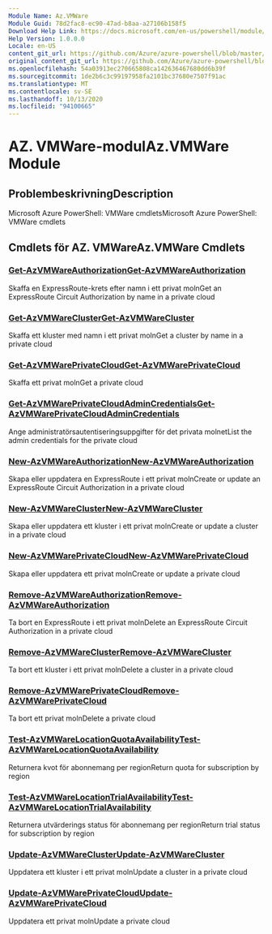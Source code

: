 ```yaml
---
Module Name: Az.VMWare
Module Guid: 78d2fac8-ec90-47ad-b8aa-a27106b158f5
Download Help Link: https://docs.microsoft.com/en-us/powershell/module/az.vmware
Help Version: 1.0.0.0
Locale: en-US
content_git_url: https://github.com/Azure/azure-powershell/blob/master/src/VMWare/help/Az.VMWare.md
original_content_git_url: https://github.com/Azure/azure-powershell/blob/master/src/VMWare/help/Az.VMWare.md
ms.openlocfilehash: 54a03913ec270665808ca142636467680dd6b39f
ms.sourcegitcommit: 1de2b6c3c99197958fa2101bc37680e7507f91ac
ms.translationtype: MT
ms.contentlocale: sv-SE
ms.lasthandoff: 10/13/2020
ms.locfileid: "94100665"
---
```

# <span data-ttu-id="02e60-101">AZ. VMWare-modul</span><span class="sxs-lookup"><span data-stu-id="02e60-101">Az.VMWare Module</span></span>
## <span data-ttu-id="02e60-102">Problembeskrivning</span><span class="sxs-lookup"><span data-stu-id="02e60-102">Description</span></span>
<span data-ttu-id="02e60-103">Microsoft Azure PowerShell: VMWare cmdlets</span><span class="sxs-lookup"><span data-stu-id="02e60-103">Microsoft Azure PowerShell: VMWare cmdlets</span></span>

## <span data-ttu-id="02e60-104">Cmdlets för AZ. VMWare</span><span class="sxs-lookup"><span data-stu-id="02e60-104">Az.VMWare Cmdlets</span></span>
### [<span data-ttu-id="02e60-105">Get-AzVMWareAuthorization</span><span class="sxs-lookup"><span data-stu-id="02e60-105">Get-AzVMWareAuthorization</span></span>](Get-AzVMWareAuthorization.md)
<span data-ttu-id="02e60-106">Skaffa en ExpressRoute-krets efter namn i ett privat moln</span><span class="sxs-lookup"><span data-stu-id="02e60-106">Get an ExpressRoute Circuit Authorization by name in a private cloud</span></span>

### [<span data-ttu-id="02e60-107">Get-AzVMWareCluster</span><span class="sxs-lookup"><span data-stu-id="02e60-107">Get-AzVMWareCluster</span></span>](Get-AzVMWareCluster.md)
<span data-ttu-id="02e60-108">Skaffa ett kluster med namn i ett privat moln</span><span class="sxs-lookup"><span data-stu-id="02e60-108">Get a cluster by name in a private cloud</span></span>

### [<span data-ttu-id="02e60-109">Get-AzVMWarePrivateCloud</span><span class="sxs-lookup"><span data-stu-id="02e60-109">Get-AzVMWarePrivateCloud</span></span>](Get-AzVMWarePrivateCloud.md)
<span data-ttu-id="02e60-110">Skaffa ett privat moln</span><span class="sxs-lookup"><span data-stu-id="02e60-110">Get a private cloud</span></span>

### [<span data-ttu-id="02e60-111">Get-AzVMWarePrivateCloudAdminCredentials</span><span class="sxs-lookup"><span data-stu-id="02e60-111">Get-AzVMWarePrivateCloudAdminCredentials</span></span>](Get-AzVMWarePrivateCloudAdminCredentials.md)
<span data-ttu-id="02e60-112">Ange administratörsautentiseringsuppgifter för det privata molnet</span><span class="sxs-lookup"><span data-stu-id="02e60-112">List the admin credentials for the private cloud</span></span>

### [<span data-ttu-id="02e60-113">New-AzVMWareAuthorization</span><span class="sxs-lookup"><span data-stu-id="02e60-113">New-AzVMWareAuthorization</span></span>](New-AzVMWareAuthorization.md)
<span data-ttu-id="02e60-114">Skapa eller uppdatera en ExpressRoute i ett privat moln</span><span class="sxs-lookup"><span data-stu-id="02e60-114">Create or update an ExpressRoute Circuit Authorization in a private cloud</span></span>

### [<span data-ttu-id="02e60-115">New-AzVMWareCluster</span><span class="sxs-lookup"><span data-stu-id="02e60-115">New-AzVMWareCluster</span></span>](New-AzVMWareCluster.md)
<span data-ttu-id="02e60-116">Skapa eller uppdatera ett kluster i ett privat moln</span><span class="sxs-lookup"><span data-stu-id="02e60-116">Create or update a cluster in a private cloud</span></span>

### [<span data-ttu-id="02e60-117">New-AzVMWarePrivateCloud</span><span class="sxs-lookup"><span data-stu-id="02e60-117">New-AzVMWarePrivateCloud</span></span>](New-AzVMWarePrivateCloud.md)
<span data-ttu-id="02e60-118">Skapa eller uppdatera ett privat moln</span><span class="sxs-lookup"><span data-stu-id="02e60-118">Create or update a private cloud</span></span>

### [<span data-ttu-id="02e60-119">Remove-AzVMWareAuthorization</span><span class="sxs-lookup"><span data-stu-id="02e60-119">Remove-AzVMWareAuthorization</span></span>](Remove-AzVMWareAuthorization.md)
<span data-ttu-id="02e60-120">Ta bort en ExpressRoute i ett privat moln</span><span class="sxs-lookup"><span data-stu-id="02e60-120">Delete an ExpressRoute Circuit Authorization in a private cloud</span></span>

### [<span data-ttu-id="02e60-121">Remove-AzVMWareCluster</span><span class="sxs-lookup"><span data-stu-id="02e60-121">Remove-AzVMWareCluster</span></span>](Remove-AzVMWareCluster.md)
<span data-ttu-id="02e60-122">Ta bort ett kluster i ett privat moln</span><span class="sxs-lookup"><span data-stu-id="02e60-122">Delete a cluster in a private cloud</span></span>

### [<span data-ttu-id="02e60-123">Remove-AzVMWarePrivateCloud</span><span class="sxs-lookup"><span data-stu-id="02e60-123">Remove-AzVMWarePrivateCloud</span></span>](Remove-AzVMWarePrivateCloud.md)
<span data-ttu-id="02e60-124">Ta bort ett privat moln</span><span class="sxs-lookup"><span data-stu-id="02e60-124">Delete a private cloud</span></span>

### [<span data-ttu-id="02e60-125">Test-AzVMWareLocationQuotaAvailability</span><span class="sxs-lookup"><span data-stu-id="02e60-125">Test-AzVMWareLocationQuotaAvailability</span></span>](Test-AzVMWareLocationQuotaAvailability.md)
<span data-ttu-id="02e60-126">Returnera kvot för abonnemang per region</span><span class="sxs-lookup"><span data-stu-id="02e60-126">Return quota for subscription by region</span></span>

### [<span data-ttu-id="02e60-127">Test-AzVMWareLocationTrialAvailability</span><span class="sxs-lookup"><span data-stu-id="02e60-127">Test-AzVMWareLocationTrialAvailability</span></span>](Test-AzVMWareLocationTrialAvailability.md)
<span data-ttu-id="02e60-128">Returnera utvärderings status för abonnemang per region</span><span class="sxs-lookup"><span data-stu-id="02e60-128">Return trial status for subscription by region</span></span>

### [<span data-ttu-id="02e60-129">Update-AzVMWareCluster</span><span class="sxs-lookup"><span data-stu-id="02e60-129">Update-AzVMWareCluster</span></span>](Update-AzVMWareCluster.md)
<span data-ttu-id="02e60-130">Uppdatera ett kluster i ett privat moln</span><span class="sxs-lookup"><span data-stu-id="02e60-130">Update a cluster in a private cloud</span></span>

### [<span data-ttu-id="02e60-131">Update-AzVMWarePrivateCloud</span><span class="sxs-lookup"><span data-stu-id="02e60-131">Update-AzVMWarePrivateCloud</span></span>](Update-AzVMWarePrivateCloud.md)
<span data-ttu-id="02e60-132">Uppdatera ett privat moln</span><span class="sxs-lookup"><span data-stu-id="02e60-132">Update a private cloud</span></span>


